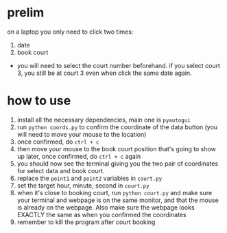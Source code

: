 # prelim
on a laptop you only need to click two times:
1. date
2. book court  
* you will need to select the court number beforehand. if you select court 3, you still be at court 3 even when click the same date again.

# how to use
1. install all the necessary dependencies, main one is `pyautogui`
2. run `python coords.py` to confirm the coordinate of the data button (you will need to move your mouse to the location)
3. once confirmed, do `ctrl + c`
4. then move your mouse to the book court position that's going to show up later, once confirmed, do `ctrl + c` again
5. you should now see the terminal giving you the two pair of coordinates for select data and book court.
6. replace the `point1` and `point2` variables in `court.py`
7. set the target hour, minute, second in `court.py`
8. when it's close to booking court, run `python court.py` and make sure your terminal and webpage is on the same monitor, and that the mouse is already on the webpage. Also make sure the webpage looks EXACTLY the same as when you confirmed the coordinates
9. remember to kill the program after court booking
